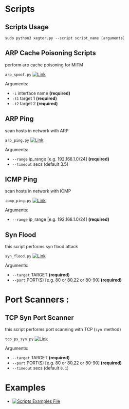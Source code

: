 # Scripts

Scripts Usage
----
    sudo python3 xegtor.py --script script_name [arguments]

ARP Cache Poisoning Scripts
----
perform arp cache poisoning for MITM

`arp_spoof.py` [![Link]()](https://github.com/xenon-xenon/xegtor/blob/master/scripts/arp_spoof.py)

Arguments:
- `-i` interface name **(required)**
- `-t1` target 1 **(required)**
- `-t2` target 2 **(required)**

ARP Ping
----
scan hosts in network with ARP

`arp_ping.py` [![Link]()](https://github.com/xenon-xenon/xegtor/blob/master/scripts/arp_ping.py)

Arguments:
- `--range` ip_range [e.g. 192.168.1.0/24] **(required)**
- `--timeout` secs (default 3.5)

ICMP Ping
----
scan hosts in network with ICMP

`icmp_ping.py` [![Link]()](https://github.com/xenon-xenon/xegtor/blob/master/scripts/icmp_ping.py)

Arguments:
- `--range` ip_range [e.g. 192.168.1.0/24] **(required)**

Syn Flood
----
this script performs syn flood attack

`syn_flood.py` [![Link]()](https://github.com/xenon-xenon/xegtor/blob/master/scripts/syn_flood.py)

Arguments:
- `--target` TARGET **(required)**
- `--port` PORT(S) [e.g. 80 or 80,22 or 80-90] **(required)**

# Port Scanners :
TCP Syn Port Scanner
----
this script performs port scanning with TCP (`syn `method)

`tcp_ps_syn.py` [![Link]()](https://github.com/xenon-xenon/xegtor/blob/master/scripts/tcp_ps_syn.py)

Arguments:
- `--target` TARGET **(required)**
- `--port` PORT(S) [e.g. 80 or 80,22 or 80-90] **(required)**
- `--timeout` secs (default `0.1`)

# Examples
- [![Scripts Examples File]()](https://github.com/xenon-xenon/xegtor/blob/master/scripts/examples.txt)